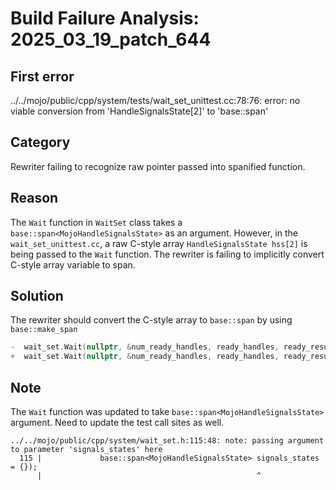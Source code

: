 # Build Failure Analysis: 2025_03_19_patch_644

## First error

../../mojo/public/cpp/system/tests/wait_set_unittest.cc:78:76: error: no viable conversion from 'HandleSignalsState[2]' to 'base::span<MojoHandleSignalsState>'

## Category
Rewriter failing to recognize raw pointer passed into spanified function.

## Reason
The `Wait` function in `WaitSet` class takes a `base::span<MojoHandleSignalsState>` as an argument. However, in the `wait_set_unittest.cc`, a raw C-style array `HandleSignalsState hss[2]` is being passed to the `Wait` function. The rewriter is failing to implicitly convert C-style array variable to span.

## Solution
The rewriter should convert the C-style array to `base::span` by using `base::make_span`

```c++
-  wait_set.Wait(nullptr, &num_ready_handles, ready_handles, ready_results, hss);
+  wait_set.Wait(nullptr, &num_ready_handles, ready_handles, ready_results, base::make_span(hss));
```

## Note
The `Wait` function was updated to take `base::span<MojoHandleSignalsState>` argument. Need to update the test call sites as well.
```
../../mojo/public/cpp/system/wait_set.h:115:48: note: passing argument to parameter 'signals_states' here
  115 |             base::span<MojoHandleSignalsState> signals_states = {});
      |                                                ^